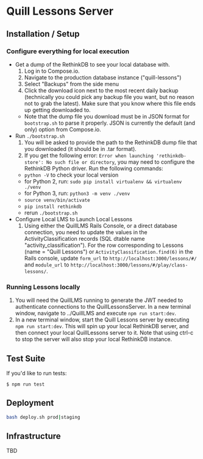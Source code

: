 # Quill Lessons Server

## Installation / Setup

### Configure everything for local execution

- Get a dump of the RethinkDB to see your local database with.
  1. Log in to Compose.io.
  2. Navigate to the production database instance ("quill-lessons")
  3. Select "Backups" from the side menu
  4. Click the download icon next to the most recent daily backup (technically you could pick any backup file you want, but no reason not to grab the latest). Make sure that you know where this file ends up getting downloaded to.
  - Note that the dump file you download must be in JSON format for `bootstrap.sh` to parse it properly. JSON is currently the default (and only) option from Compose.io.
- Run `./bootstrap.sh`
  1. You will be asked to provide the path to the RethinkDB dump file that you downloaded (it should be in .tar format).
  1. If you get the following error: `Error when launching 'rethinkdb-store': No such file or directory`, you may need to configure the RethinkDB Python driver. Run the following commands:
  - `python -V` to check your local version
  - for Python 2, run: `sudo pip install virtualenv && virtualenv ./venv`
  - for Python 3, run: `python3 -m venv ./venv`
  - `source venv/bin/activate`
  - `pip install rethinkdb`
  - rerun `./bootstrap.sh`
- Configure Local LMS to Launch Local Lessons
  1. Using either the QuillLMS Rails Console, or a direct database connection, you need to update the values in the ActivityClassification records (SQL dtable name "activity_classification"). For the row corresponding to Lessons (name = "Quill Lessons") or `ActivityClassification.find(6)` in the Rails console, update `form_url` to `http://localhost:3000/lessons/#/` and `module_url` to `http://localhost:3000/lessons/#/play/class-lessons/`.

### Running Lessons locally

1. You will need the QuillLMS running to generate the JWT needed to authenticate connections to the QuillLessonsServer. In a new terminal window, navigate to ../QuillLMS and execute `npm run start:dev`.
1. In a new terminal window, start the Quill Lessons server by executing `npm run start:dev`. This will spin up your local RethinkDB server, and then connect your local QuillLessons server to it. Note that using ctrl-c to stop the server will also stop your local RethinkDB instance.

## Test Suite

If you'd like to run tests:

```
$ npm run test
```

## Deployment

```bash
bash deploy.sh prod|staging
```

## Infrastructure

TBD
